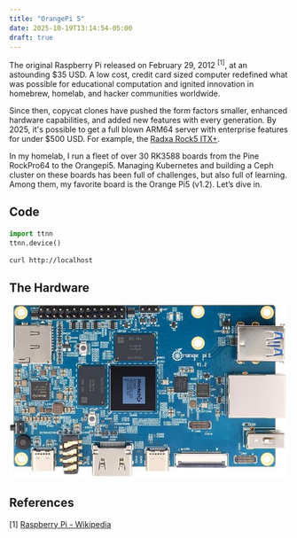 ```yaml
---
title: "OrangePi 5"
date: 2025-10-19T13:14:54-05:00
draft: true
---
```


The original Raspberry Pi released on February 29, 2012 <sup>[1]</sup>, at an astounding $35 USD. A low cost, credit card sized computer redefined what was possible for educational computation and ignited innovation in homebrew, homelab, and hacker communities worldwide. 

Since then, copycat clones have pushed the form factors smaller, enhanced hardware capabilities, and added new features with every generation. By 2025, it's possible to get a full blown ARM64 server with enterprise features for under $500 USD. For example, the [Radxa Rock5 ITX+](https://radxa.com/products/rock5/5itxp).

In my homelab, I run a fleet of over 30 RK3588 boards from the Pine RockPro64 to the Orangepi5. Managing Kubernetes and building a Ceph cluster on these boards has been full of challenges, but also full of learning. Among them, my favorite board is the Orange Pi5 (v1.2). Let’s dive in.  

## Code

```python
import ttnn
ttnn.device()
```

```sh
curl http://localhost
```

## The Hardware

![OrangePi 5 Top Down](/images/2025/orangepi5-topdown.png)





## References

[1] [Raspberry Pi - Wikipedia](https://enwikipedia.org/wiki/Raspberry_Pi)